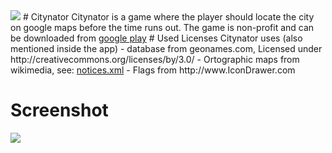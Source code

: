 <img src="https://cloud.githubusercontent.com/assets/2734652/12547298/e0d3e8d6-c34f-11e5-8e71-00cceaa37b1a.png"/>
# Citynator
Citynator is a game where the player should locate the city on google maps before the time runs out. The game is non-profit and can be downloaded from <a href="https://play.google.com/store/apps/details?id=se.subsurface.flagit">google play<a/>
# Used Licenses
Citynator uses (also mentioned inside the app)
- database from geonames.com, Licensed under http://creativecommons.org/licenses/by/3.0/
- Ortographic maps from wikimedia, see: <a href="./citynator/src/main/res/raw/notices.xml">notices.xml</a>
- Flags from http://www.IconDrawer.com

# Screenshot

<img src="https://cloud.githubusercontent.com/assets/2734652/12547322/03e54ad6-c350-11e5-87d3-9d4317d2727e.jpg"/>